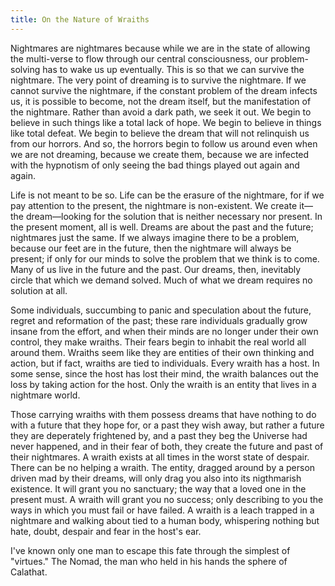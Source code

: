 ```yaml
---
title: On the Nature of Wraiths
---
```

Nightmares are nightmares because while we are in the state of allowing the multi-verse to flow through our central consciousness, our problem-solving has to wake us up eventually. This is so that we can survive the nightmare. The very point of dreaming is to survive the nightmare. If we cannot survive the nightmare, if the constant problem of the dream infects us, it is possible to become, not the dream itself, but the manifestation of the nightmare. Rather than avoid a dark path, we seek it out. We begin to believe in such things like a total lack of hope. We begin to believe in things like total defeat. We begin to believe the dream that will not relinquish us from our horrors. And so, the horrors begin to follow us around even when we are not dreaming, because we create them, because we are infected with the hypnotism of only seeing the bad things played out again and again.

Life is not meant to be so. Life can be the erasure of the nightmare, for if we pay attention to the present, the nightmare is non-existent. We create it—the dream—looking for the solution that is neither necessary nor present. In the present moment, all is well. Dreams are about the past and the future; nightmares just the same. If we always imagine there to be a problem, because our feet are in the future, then the nightmare will always be present; if only for our minds to solve the problem that we think is to come. Many of us live in the future and the past. Our dreams, then, inevitably circle that which we demand solved. Much of what we dream requires no solution at all.

Some individuals, succumbing to panic and speculation about the future, regret and reformation of the past; these rare individuals gradually grow insane from the effort, and when their minds are no longer under their own control, they make wraiths. Their fears begin to inhabit the real world all around them. Wraiths seem like they are entities of their own thinking and action, but if fact, wraiths are tied to individuals. Every wraith has a host. In some sense, since the host has lost their mind, the wraith balances out the loss by taking action for the host. Only the wraith is an entity that lives in a nightmare world.

Those carrying wraiths with them possess dreams that have nothing to do with a future that they hope for, or a past they wish away, but rather a future they are deperately frightened by, and a past they beg the Universe had never happened, and in their fear of both, they create the future and past of their nightmares. A wraith exists at all times in the worst state of despair. There can be no helping a wraith. The entity, dragged around by a person driven mad by their dreams, will only drag you also into its nigthmarish existence. It will grant you no sanctuary; the way that a loved one in the present must. A wraith will grant you no success; only describing to you the ways in which you must fail or have failed. A wraith is a leach trapped in a nightmare and walking about tied to a human body, whispering nothing but hate, doubt, despair and fear in the host's ear.

I've known only one man to escape this fate through the simplest of "virtues." The Nomad, the man who held in his hands the sphere of Calathat.